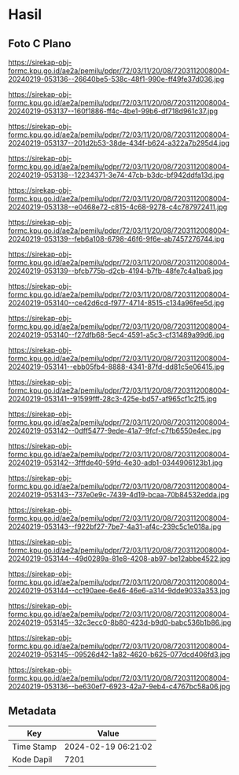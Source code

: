 # Hasil

## Foto C Plano

https://sirekap-obj-formc.kpu.go.id/ae2a/pemilu/pdpr/72/03/11/20/08/7203112008004-20240219-053136--26640be5-538c-48f1-990e-ff49fe37d036.jpg

https://sirekap-obj-formc.kpu.go.id/ae2a/pemilu/pdpr/72/03/11/20/08/7203112008004-20240219-053137--160f1886-ff4c-4be1-99b6-df718d961c37.jpg

https://sirekap-obj-formc.kpu.go.id/ae2a/pemilu/pdpr/72/03/11/20/08/7203112008004-20240219-053137--201d2b53-38de-434f-b624-a322a7b295d4.jpg

https://sirekap-obj-formc.kpu.go.id/ae2a/pemilu/pdpr/72/03/11/20/08/7203112008004-20240219-053138--12234371-3e74-47cb-b3dc-bf942ddfa13d.jpg

https://sirekap-obj-formc.kpu.go.id/ae2a/pemilu/pdpr/72/03/11/20/08/7203112008004-20240219-053138--e0468e72-c815-4c68-9278-c4c787972411.jpg

https://sirekap-obj-formc.kpu.go.id/ae2a/pemilu/pdpr/72/03/11/20/08/7203112008004-20240219-053139--feb6a108-6798-46f6-9f6e-ab7457276744.jpg

https://sirekap-obj-formc.kpu.go.id/ae2a/pemilu/pdpr/72/03/11/20/08/7203112008004-20240219-053139--bfcb775b-d2cb-4194-b7fb-48fe7c4a1ba6.jpg

https://sirekap-obj-formc.kpu.go.id/ae2a/pemilu/pdpr/72/03/11/20/08/7203112008004-20240219-053140--ce42d6cd-f977-4714-8515-c134a96fee5d.jpg

https://sirekap-obj-formc.kpu.go.id/ae2a/pemilu/pdpr/72/03/11/20/08/7203112008004-20240219-053140--f27dfb68-5ec4-4591-a5c3-cf31489a99d6.jpg

https://sirekap-obj-formc.kpu.go.id/ae2a/pemilu/pdpr/72/03/11/20/08/7203112008004-20240219-053141--ebb05fb4-8888-4341-87fd-dd81c5e06415.jpg

https://sirekap-obj-formc.kpu.go.id/ae2a/pemilu/pdpr/72/03/11/20/08/7203112008004-20240219-053141--91599fff-28c3-425e-bd57-af965cf1c2f5.jpg

https://sirekap-obj-formc.kpu.go.id/ae2a/pemilu/pdpr/72/03/11/20/08/7203112008004-20240219-053142--0dff5477-9ede-41a7-9fcf-c7fb6550e4ec.jpg

https://sirekap-obj-formc.kpu.go.id/ae2a/pemilu/pdpr/72/03/11/20/08/7203112008004-20240219-053142--3fffde40-59fd-4e30-adb1-0344906123b1.jpg

https://sirekap-obj-formc.kpu.go.id/ae2a/pemilu/pdpr/72/03/11/20/08/7203112008004-20240219-053143--737e0e9c-7439-4d19-bcaa-70b84532edda.jpg

https://sirekap-obj-formc.kpu.go.id/ae2a/pemilu/pdpr/72/03/11/20/08/7203112008004-20240219-053143--f922bf27-7be7-4a31-af4c-239c5c1e018a.jpg

https://sirekap-obj-formc.kpu.go.id/ae2a/pemilu/pdpr/72/03/11/20/08/7203112008004-20240219-053144--49d0289a-81e8-4208-ab97-be12abbe4522.jpg

https://sirekap-obj-formc.kpu.go.id/ae2a/pemilu/pdpr/72/03/11/20/08/7203112008004-20240219-053144--cc190aee-6e46-46e6-a314-9dde9033a353.jpg

https://sirekap-obj-formc.kpu.go.id/ae2a/pemilu/pdpr/72/03/11/20/08/7203112008004-20240219-053145--32c3ecc0-8b80-423d-b9d0-babc536b1b86.jpg

https://sirekap-obj-formc.kpu.go.id/ae2a/pemilu/pdpr/72/03/11/20/08/7203112008004-20240219-053145--09526d42-1a82-4620-b625-077dcd406fd3.jpg

https://sirekap-obj-formc.kpu.go.id/ae2a/pemilu/pdpr/72/03/11/20/08/7203112008004-20240219-053136--be630ef7-6923-42a7-9eb4-c4767bc58a06.jpg


## Metadata

| Key        | Value               |
| ---------- | ------------------- |
| Time Stamp | 2024-02-19 06:21:02 |
| Kode Dapil | 7201                |



